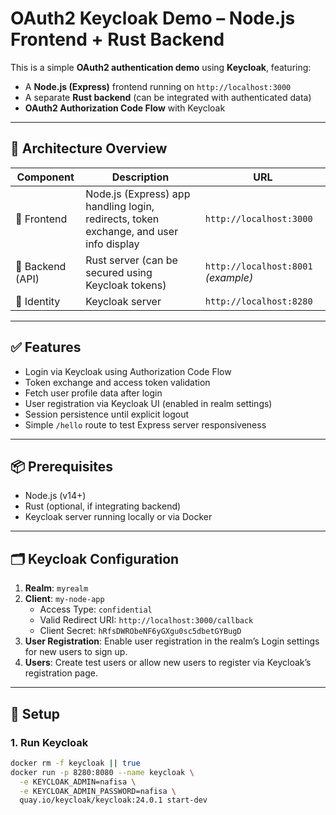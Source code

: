 # OAuth2 Keycloak Demo – Node.js Frontend + Rust Backend

This is a simple **OAuth2 authentication demo** using **Keycloak**, featuring:

- A **Node.js (Express)** frontend running on `http://localhost:3000`
- A separate **Rust backend** (can be integrated with authenticated data)
- **OAuth2 Authorization Code Flow** with Keycloak

---

## 🧱 Architecture Overview

| Component       | Description                                              | URL                        |
|-----------------|----------------------------------------------------------|----------------------------|
| 🔵 Frontend     | Node.js (Express) app handling login, redirects, token exchange, and user info display | `http://localhost:3000`    |
| 🦀 Backend (API) | Rust server (can be secured using Keycloak tokens)       | `http://localhost:8001` *(example)* |
| 🔐 Identity     | Keycloak server                                           | `http://localhost:8280`    |

---

## ✅ Features

- Login via Keycloak using Authorization Code Flow
- Token exchange and access token validation
- Fetch user profile data after login
- User registration via Keycloak UI (enabled in realm settings)
- Session persistence until explicit logout
- Simple `/hello` route to test Express server responsiveness

---

## 📦 Prerequisites

- Node.js (v14+)
- Rust (optional, if integrating backend)
- Keycloak server running locally or via Docker

---

## 🗂️ Keycloak Configuration

1. **Realm**: `myrealm`
2. **Client**: `my-node-app`
   - Access Type: `confidential`
   - Valid Redirect URI: `http://localhost:3000/callback`
   - Client Secret: `hRfsDWRObeNF6yGXgu0sc5dbetGYBugD`
3. **User Registration**: Enable user registration in the realm’s Login settings for new users to sign up.
4. **Users**: Create test users or allow new users to register via Keycloak’s registration page.

---

## 🧰 Setup

### 1. Run Keycloak

```bash
docker rm -f keycloak || true
docker run -p 8280:8080 --name keycloak \
  -e KEYCLOAK_ADMIN=nafisa \
  -e KEYCLOAK_ADMIN_PASSWORD=nafisa \
  quay.io/keycloak/keycloak:24.0.1 start-dev

